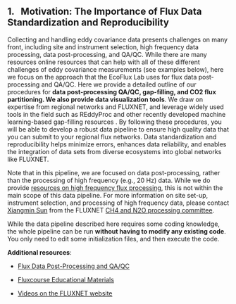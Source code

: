 ## 1. &nbsp; Motivation: The Importance of Flux Data Standardization and Reproducibility


Collecting and handling eddy covariance data presents challenges on many front, including site and instrument selection, high frequency data processing, data post-processing, and QA/QC. While there are many resources online resources that can help with all of these different challenges of eddy covariance measurements (see examples below), here we focus on the approach that the EcoFlux Lab uses for flux data post-processing and QA/QC. Here we provide a detailed outline of our procedures for **data post-processing QA/QC, gap-filling, and CO2 flux partitioning. We also provide data visualization tools**. We draw on expertise from regional networks and FLUXNET, and leverage widely used tools in the field such as REddyProc and other recently developed machine learning-based gap-filling resources . By following these procedures, you will be able to develop a robust data pipeline to ensure high quality data that you can submit to your regional flux networks. Data standardization and reproducibility helps minimize errors, enhances data reliability, and enables the integration of data sets from diverse ecosystems into global networks like FLUXNET. 

Note that in this pipeline, we are focused on data post-processing, rather than the processing of high frequency (e.g., 20 Hz) data. While we do provide <a href="https://github.com/CANFLUX/pipeline-documentation/blob/main/1.1_Note_High_Freq_Data_Processing.md" target="_blank" rel="noopener noreferrer">resources on high frequency flux processing</a>, this is not within the main scope of this data pipeline. For more information on site set-up, instrument selection, and processing of high frequency data, please contact <a href="mailto:xsun130@asu@edu">Xiangmin Sun</a> from the FLUXNET <a href="https://fluxnet.org/community/fluxnet-working-groups/ch4-and-n2o-processing-committee/" target="_blank" rel="noopener noreferrer">CH4 and N2O processing committee</a>.

While the data pipeline described here requires some coding knowledge, the whole pipeline can be run **without having to modify any existing code**. You only need to edit some initialization files, and then execute the code.

**Additional resources**:

* <a href="https://ameriflux.lbl.gov/resources/resource-list/tools-and-software-for-flux-scientists/flux-data-post-processing-and-qa-qc/" target="_blank" rel="noopener noreferrer">Flux Data Post-Processing and QA/QC</a>

* <a href="https://fluxnet.org/fluxcourse_educational_materials/" target="_blank" rel="noopener noreferrer">Fluxcourse Educational Materials</a>

* <a href="https://fluxnet.org/videos/" target="_blank" rel="noopener noreferrer">Videos on the FLUXNET website</a>
